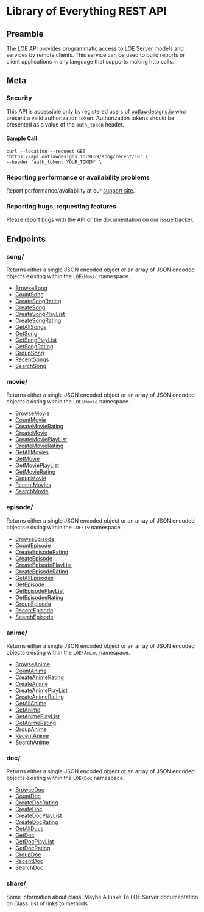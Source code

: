 
# Library of Everything REST API

## Preamble

The LOE API provides programmatic access to [LOE Server](https://github.com/outlawdesigns-io/LOEServer) models and services by remote clients. This service can be used to build reports or client applications in any language that supports making http calls.

## Meta

### Security

This API is accessible only by registered users of [outlawdesigns.io](https://outlawdesigns.io) who present a valid authorization token.
Authorization tokens should be presented as a value of the `auth_token` header.

#### Sample Call
```
curl --location --request GET 'https://api.outlawdesigns.io:9669/song/recent/10' \
--header 'auth_token: YOUR_TOKEN' \
```

### Reporting performance or availability problems

Report performance/availability at our [support site](mailto:j.watson@outlawdesigns.io).

### Reporting bugs, requesting features

Please report bugs with the API or the documentation on our [issue tracker](https://github.com/outlawdesigns-io/LOEService/issues).

## Endpoints

### song/

Returns either a single JSON encoded object or an array of JSON encoded objects existing within the `LOE\Music` namespace.
* [BrowseSong](./Docs/BrowseSong.md)
* [CountSong](./Docs/CountSong.md)
* [CreateSongRating](./Docs/CreateSongRating.md)
* [CreateSong](./Docs/CreateSong.md)
* [CreateSongPlayList](./Docs/CreateSongPlayList.md)
* [CreateSongRating](./Docs/CreateSongRating.md)
* [GetAllSongs](./Docs/GetAllSongs.md)
* [GetSong](./Docs/GetSong.md)
* [GetSongPlayList](./Docs/GetSongPlayList.md)
* [GetSongRating](./Docs/GetSongRating.md)
* [GroupSong](./Docs/GroupSong.md)
* [RecentSongs](./Docs/RecentSongs.md)
* [SearchSong](./Docs/SearchSong.md)



### movie/

Returns either a single JSON encoded object or an array of JSON encoded objects existing within the `LOE\Movie` namespace.

* [BrowseMovie](./Docs/BrowseMovie.md)
* [CountMovie](./Docs/CountMovie.md)
* [CreateMovieRating](./Docs/CreateMovieRating.md)
* [CreateMovie](./Docs/CreateMovie.md)
* [CreateMoviePlayList](./Docs/CreateMoviePlayList.md)
* [CreateMovieRating](./Docs/CreateMovieRating.md)
* [GetAllMovies](./Docs/GetAllMovies.md)
* [GetMovie](./Docs/GetMovie.md)
* [GetMoviePlayList](./Docs/GetMoviePlayList.md)
* [GetMovieRating](./Docs/GetMovieRating.md)
* [GroupMovie](./Docs/GroupMovie.md)
* [RecentMovies](./Docs/RecentMovies.md)
* [SearchMovie](./Docs/SearchMovie.md)

### episode/

Returns either a single JSON encoded object or an array of JSON encoded objects existing within the `LOE\Tv` namespace.

* [BrowseEpisode](./Docs/BrowseEpisode.md)
* [CountEpisode](./Docs/CountEpisode.md)
* [CreateEpisodeRating](./Docs/CreateEpisodeRating.md)
* [CreateEpisode](./Docs/CreateEpisode.md)
* [CreateEpisodePlayList](./Docs/CreateEpisodePlayList.md)
* [CreateEpisodeRating](./Docs/CreateEpisodeRating.md)
* [GetAllEpisodes](./Docs/GetAllEpisodes.md)
* [GetEpisode](./Docs/GetEpisode.md)
* [GetEpisodePlayList](./Docs/GetEpisodePlayList.md)
* [GetEpisodeeRating](./Docs/GetEpisodeRating.md)
* [GroupEpisode](./Docs/GroupEpisode.md)
* [RecentEpisode](./Docs/RecentEpisodes.md)
* [SearchEpisode](./Docs/SearchEpisode.md)

### anime/

Returns either a single JSON encoded object or an array of JSON encoded objects existing within the `LOE\Anime` namespace.

* [BrowseAnime](./Docs/BrowseAnime.md)
* [CountAnime](./Docs/CountAnime.md)
* [CreateAnimeRating](./Docs/CreateAnimeRating.md)
* [CreateAnime](./Docs/CreateAnime.md)
* [CreateAnimePlayList](./Docs/CreateAnimePlayList.md)
* [CreateAnimeRating](./Docs/CreateAnimeRating.md)
* [GetAllAnime](./Docs/GetAllAnime.md)
* [GetAnime](./Docs/GetAnime.md)
* [GetAnimePlayList](./Docs/GetAnimePlayList.md)
* [GetAnimeRating](./Docs/GetAnimeRating.md)
* [GroupAnime](./Docs/GroupAnime.md)
* [RecentAnime](./Docs/RecentAnime.md)
* [SearchAnime](./Docs/SearchAnime.md)

### doc/

Returns either a single JSON encoded object or an array of JSON encoded objects existing within the `LOE\Doc` namespace.

* [BrowseDoc](./Docs/BrowseDoc.md)
* [CountDoc](./Docs/CountDoc.md)
* [CreateDocRating](./Docs/CreateDocRating.md)
* [CreateDoc](./Docs/CreateDoc.md)
* [CreateDocPlayList](./Docs/CreateDocPlayList.md)
* [CreateDocRating](./Docs/CreateDocRating.md)
* [GetAllDocs](./Docs/GetAllDocs.md)
* [GetDoc](./Docs/GetDoc.md)
* [GetDocPlayList](./Docs/GetDocPlayList.md)
* [GetDocRating](./Docs/GetDocRating.md)
* [GroupDoc](./Docs/GroupDoc.md)
* [RecentDoc](./Docs/RecentDoc.md)
* [SearchDoc](./Docs/SearchDoc.md)

### share/

Some information about class. Maybe A Linke To LOE Server documentation on Class.
list of links to methods
